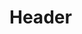 <!-- TITLE: Samurais Retort -->
<!-- SUBTITLE: Grants the chance to deal additional damage and provide the caster with extra armor class. -->

# Header